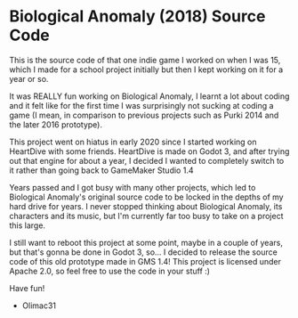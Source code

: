 # Biological Anomaly (2018) Source Code

This is the source code of that one indie game I worked on when I was 15, which I made for a school project initially but then I kept working on it for a year or so.


It was REALLY fun working on Biological Anomaly, I learnt a lot about coding and it felt like for the first time I was surprisingly not sucking at coding a game (I mean, in comparison to previous projects such as Purki 2014 and the later 2016 prototype).

This project went on hiatus in early 2020 since I started working on HeartDive with some friends. HeartDive is made on Godot 3, and after trying out that engine for about a year, I decided I wanted to completely switch to it rather than going back to GameMaker Studio 1.4


Years passed and I got busy with many other projects, which led to Biological Anomaly's original source code to be locked in the depths of my hard drive for years.
I never stopped thinking about Biological Anomaly, its characters and its music, but I'm currently far too busy to take on a project this large.

I still want to reboot this project at some point, maybe in a couple of years, but that's gonna be done in Godot 3, so... I decided to release the source code of this old prototype made in GMS 1.4!
This project is licensed under Apache 2.0, so feel free to use the code in your stuff :)


Have fun!

- Olimac31
